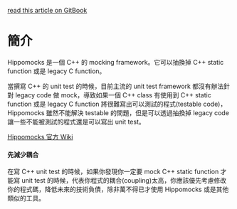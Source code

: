 [read this article on GitBook](https://yarencheng.gitbooks.io/hippomocks/content/)

# 簡介

Hippomocks 是一個 C++ 的 mocking framework。它可以抽換掉 C++ static function 或是 legacy C function。

當撰寫 C++ 的 unit test 的時候，目前主流的 unit test framework 都沒有辦法針對 legacy code 做 mock，導致如果一個 C++ class 有使用到 C++ static function 或是 legacy C function 將很難寫出可以測試的程式\(testable code\)，Hippomocks 雖然不能解決 testable 的問題，但是可以透過抽換掉 legacy code 讓一些不能被測試的程式還是可以寫出 unit test。

[Hippomocks 官方 Wiki](https://www.gitbook.com/book/yarencheng/hippomocks/edit#)

#### 先減少耦合

在寫 C++ unit test 的時候，如果你發現你一定要 mock C++ static function 才能寫 unit test 的時候，代表你程式的耦合\(coupling\)太高，你應該優先考慮修改你的程式碼，降低未來的技術負債，除非萬不得已才使用 Hippomocks 或是其他類似的工具。

